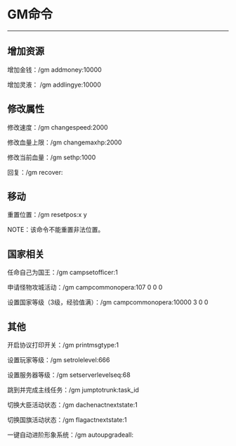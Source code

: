 # GM命令

---

## 增加资源

增加金钱：/gm addmoney:10000

增加灵液： /gm addlingye:10000

## 修改属性

修改速度：/gm changespeed:2000

修改血量上限：/gm changemaxhp:2000

修改当前血量：/gm sethp:1000

回复：/gm recover:

## 移动

重置位置：/gm resetpos:x y

NOTE：该命令不能重置非法位置。

## 国家相关

任命自己为国王：/gm campsetofficer:1

申请怪物攻城活动：/gm campcommonopera:107 0 0 0

设置国家等级（3级，经验值满）：/gm campcommonopera:10000 3 0 0

## 其他

开启协议打印开关：/gm printmsgtype:1

设置玩家等级：/gm setrolelevel:666

设置服务器等级：/gm setserverlevelseq:68

跳到并完成主线任务：/gm jumptotrunk:task_id

切换大臣活动状态：/gm dachenactnextstate:1

切换国旗活动状态：/gm flagactnextstate:1

一键自动进阶形象系统：/gm autoupgradeall: